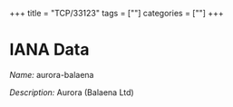 +++
title = "TCP/33123"
tags = [""]
categories = [""]
+++

# IANA Data

_Name:_ aurora-balaena

_Description:_ Aurora (Balaena Ltd)

